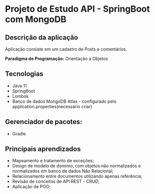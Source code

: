 
# Projeto de Estudo API - SpringBoot com MongoDB

## Descrição da aplicação

Aplicação consiste em um cadastro de Posts e comentários. 

**Paradigma de Programação:**  Orientação a Objetos

## Tecnologias

* Java 11
* SpringBoot
* Lombok
* Banco de dados MongoDB Atlas - configurado pelo application.properties(necessário criar)

## Gerenciador de pacotes:

* Gradle

## Principais aprendizados

- Mapeamento e tratamento de exceções;
- Design de modelo de dominio, com objetos não normalizados e normalizados em banco de dados Não Relacional;
- Relacionamento entre documentos utilizando apenas referência;
- Revisão de conceitos de API REST - CRUD;
- Aplicação de POO;
